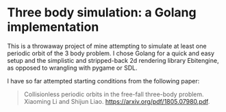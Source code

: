 # Three body simulation: a Golang implementation

This is a throwaway project of mine attempting to simulate at least one
periodic orbit of the 3 body problem. I chose Golang for a quick and easy setup
and the simplistic and stripped-back 2d rendering library Ebitengine, as
opposed to wrangling with pygame or SDL.

I have so far attempted starting conditions from the following paper:

> Collisionless periodic orbits in the free-fall three-body problem.
> Xiaoming Li and Shijun Liao.
> https://arxiv.org/pdf/1805.07980.pdf.
